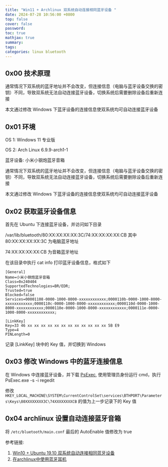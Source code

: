 ```yaml
---
title: "Win11 + Archlinux 双系统自动连接相同蓝牙设备 "
date: 2024-07-28 10:56:00 +0800
top: false
cover: false
password:
toc: true
mathjax: true
summary:
tags:
categories: linux bluetooth
---
```


## 0x00 技术原理
通常情况下双系统的蓝牙地址并不会改变，但连接信息（电脑与蓝牙设备交换的密钥）不同，导致双系统无法自动连接蓝牙设备，切换系统后需要删除设备后重新连接

本文通过修改 Windows 下蓝牙设备的连接信息使双系统均可自动连接蓝牙设备

## 0x01 环境
OS 1: Windows 11 专业版 

OS 2: Arch Linux 6.9.9-arch1-1

蓝牙设备: 小米小钢炮蓝牙音箱

通常情况下双系统的蓝牙地址并不会改变，但连接信息（电脑与蓝牙设备交换的密钥）不同，导致双系统无法自动连接蓝牙设备，切换系统后需要删除设备后重新连接

本文通过修改 Windows 下蓝牙设备的连接信息使双系统均可自动连接蓝牙设备

## 0x02 获取蓝牙设备信息
首先在 Ubuntu 下连接蓝牙设备，并访问如下目录

/var/lib/bluetooth/80:XX:XX:XX:XX:3C/74:XX:XX:XX:XX:CB
其中 80:XX:XX:XX:XX:3C 为电脑蓝牙地址

74:XX:XX:XX:XX:CB 为音箱蓝牙地址

在该目录中执行 cat info 打印蓝牙设备信息，格式如下
```
[General]
Name=小米小钢炮蓝牙音箱
Class=0x240404
SupportedTechnologies=BR/EDR;
Trusted=true
Blocked=false
Services=00001108-0000-1000-8000-xxxxxxxxxxxx;0000110b-0000-1000-8000-xxxxxxxxxxxx;0000110c-0000-1000-8000-xxxxxxxxxxxx;0000110d-0000-1000-8000-xxxxxxxxxxxx;0000110e-0000-1000-8000-xxxxxxxxxxxx;0000111e-0000-1000-8000-xxxxxxxxxxxx;

[LinkKey]
Key=33 46 xx xx xx xx xx xx xx xx xx xx xx xx 5B E9
Type=4
PINLength=0
```

记录 [LinkKey] 块中的 Key 值，并切换到 Windows

## 0x03 修改 Windows 中的蓝牙连接信息
在 Windows 中连接蓝牙设备，并下载 [PsExec](https://learn.microsoft.com/en-us/sysinternals/downloads/psexec), 使用管理员身份运行 cmd，执行 PsExec.exe -s -i regedit

修改 `HKEY_LOCAL_MACHINE\SYSTEM\CurrentControlSet\services\BTHPORT\Parameters\Keys\80XXXXXXXX3C\74XXXXXXXXCB` 的值为上一步记录下的 Key 值

## 0x04 archlinux 设置自动连接蓝牙音箱
将 `/etc/bluetooth/main.conf` 最后的 AutoEnable 值修改为 true

参考链接:
1. [Win10 + Ubuntu 19.10 双系统自动连接相同蓝牙设备](https://www.leviatan.cn/archives/26/)
2. [在archlinux中使用蓝牙耳机](http://blog.lujun9972.win/blog/2017/07/18/%E5%9C%A8archlinux%E4%B8%AD%E4%BD%BF%E7%94%A8%E8%93%9D%E7%89%99%E8%80%B3%E6%9C%BA/)